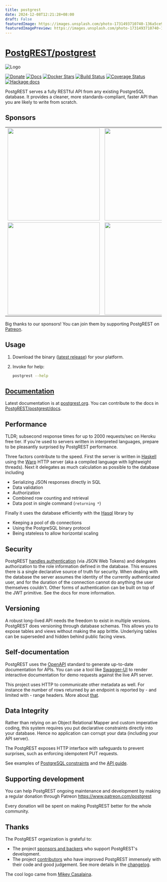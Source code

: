 ```yaml
---
title: postgrest
date: 2024-12-08T12:21:28+08:00
draft: False
featuredImage: https://images.unsplash.com/photo-1731493710740-136a5ce91c57?ixid=M3w0NjAwMjJ8MHwxfHJhbmRvbXx8fHx8fHx8fDE3MzM2MzE1OTd8&ixlib=rb-4.0.3
featuredImagePreview: https://images.unsplash.com/photo-1731493710740-136a5ce91c57?ixid=M3w0NjAwMjJ8MHwxfHJhbmRvbXx8fHx8fHx8fDE3MzM2MzE1OTd8&ixlib=rb-4.0.3
---
```


# [PostgREST/postgrest](https://github.com/PostgREST/postgrest)

![Logo](static/postgrest.png "Logo")

[![Donate](https://img.shields.io/badge/Donate-Patreon-orange.svg?colorB=F96854)](https://www.patreon.com/postgrest)
[![Docs](https://img.shields.io/badge/docs-latest-brightgreen.svg?style=flat)](http://postgrest.org)
[![Docker Stars](https://img.shields.io/docker/pulls/postgrest/postgrest.svg)](https://hub.docker.com/r/postgrest/postgrest/)
[![Build Status](https://github.com/postgrest/postgrest/actions/workflows/ci.yaml/badge.svg?branch=main)](https://github.com/PostgREST/postgrest/actions?query=branch%3Amain)
[![Coverage Status](https://img.shields.io/codecov/c/github/postgrest/postgrest/main)](https://app.codecov.io/gh/PostgREST/postgrest)
[![Hackage docs](https://img.shields.io/hackage/v/postgrest.svg?label=hackage)](http://hackage.haskell.org/package/postgrest)

PostgREST serves a fully RESTful API from any existing PostgreSQL
database. It provides a cleaner, more standards-compliant, faster
API than you are likely to write from scratch.

## Sponsors

<table align="center">
  <tbody>
    <tr>
      <td align="center" valign="middle">
        <a href="https://www.cybertec-postgresql.com/en/?utm_source=postgrest.org&utm_medium=referral&utm_campaign=postgrest" target="_blank">
          <img width="296px" src="static/cybertec.svg">
        </a>
      </td>
      <td align="center" valign="middle">
        <a href="https://gnuhost.eu/?utm_source=sponsor&utm_campaign=postgrest" target="_blank">
          <img width="296px" src="static/gnuhost.png">
        </a>
      </td>
      <td align="center" valign="middle">
        <a href="https://neon.tech/?utm_source=sponsor&utm_campaign=postgrest" target="_blank">
          <img width="296px" src="static/neon.jpg">
        </a>
      </td>
    </tr>
    <tr></tr>
    <tr>
      <td align="center" valign="middle">
        <a href="https://code.build/?utm_source=sponsor&utm_campaign=postgrest" target="_blank">
          <img width="296px" src="static/code-build.png">
        </a>
      </td>
      <td align="center" valign="middle">
        <a href="https://supabase.io?utm_source=postgrest%20backers&utm_medium=open%20source%20partner&utm_campaign=postgrest%20backers%20github&utm_term=homepage" target="_blank">
          <img width="296px" src="static/supabase.png">
        </a>
      </td>
      <td align="center" valign="middle">
        <a href="https://tembo.io/?utm_source=sponsor&utm_campaign=postgrest" target="_blank">
          <img width="296px" src="static/tembo.png">
        </a>
      </td>
    </tr>
  </tbody>
</table>

Big thanks to our sponsors! You can join them by supporting PostgREST on [Patreon](https://www.patreon.com/postgrest).

## Usage

1. Download the binary ([latest release](https://github.com/PostgREST/postgrest/releases/latest))
   for your platform.
2. Invoke for help:

    ```bash
    postgrest --help
    ```
## [Documentation](http://postgrest.org)

Latest documentation is at [postgrest.org](http://postgrest.org). You can contribute to the docs in [PostgREST/postgrest/docs](https://github.com/PostgREST/postgrest/tree/main/docs).

## Performance

TLDR; subsecond response times for up to 2000 requests/sec on Heroku
free tier. If you're used to servers written in interpreted languages,
prepare to be pleasantly surprised by PostgREST performance.

Three factors contribute to the speed. First the server is written
in [Haskell](https://www.haskell.org/) using the
[Warp](http://www.yesodweb.com/blog/2011/03/preliminary-warp-cross-language-benchmarks)
HTTP server (aka a compiled language with lightweight threads).
Next it delegates as much calculation as possible to the database
including

* Serializing JSON responses directly in SQL
* Data validation
* Authorization
* Combined row counting and retrieval
* Data post in single command (`returning *`)

Finally it uses the database efficiently with the
[Hasql](https://nikita-volkov.github.io/hasql-benchmarks/) library
by

* Keeping a pool of db connections
* Using the PostgreSQL binary protocol
* Being stateless to allow horizontal scaling

## Security

PostgREST [handles
authentication](http://postgrest.org/en/stable/auth.html) (via JSON Web
Tokens) and delegates authorization to the role information defined in
the database. This ensures there is a single declarative source of truth
for security.  When dealing with the database the server assumes the
identity of the currently authenticated user, and for the duration of
the connection cannot do anything the user themselves couldn't. Other
forms of authentication can be built on top of the JWT primitive. See
the docs for more information.

## Versioning

A robust long-lived API needs the freedom to exist in multiple
versions. PostgREST does versioning through database schemas. This
allows you to expose tables and views without making the app brittle.
Underlying tables can be superseded and hidden behind public facing
views.

## Self-documentation

PostgREST uses the [OpenAPI](https://openapis.org/) standard to
generate up-to-date documentation for APIs. You can use a tool like
[Swagger-UI](https://github.com/swagger-api/swagger-ui) to render
interactive documentation for demo requests against the live API server.

This project uses HTTP to communicate other metadata as well.  For
instance the number of rows returned by an endpoint is reported by -
and limited with - range headers. More about
[that](http://begriffs.com/posts/2014-03-06-beyond-http-header-links.html).

## Data Integrity

Rather than relying on an Object Relational Mapper and custom
imperative coding, this system requires you put declarative constraints
directly into your database. Hence no application can corrupt your
data (including your API server).

The PostgREST exposes HTTP interface with safeguards to prevent
surprises, such as enforcing idempotent PUT requests.

See examples of [PostgreSQL
constraints](http://www.tutorialspoint.com/postgresql/postgresql_constraints.htm)
and the [API guide](http://postgrest.org/en/stable/api.html).

## Supporting development

You can help PostgREST ongoing maintenance and development by making a regular donation through Patreon https://www.patreon.com/postgrest

Every donation will be spent on making PostgREST better for the whole community.

## Thanks

The PostgREST organization is grateful to:

- The project [sponsors and backers](https://github.com/PostgREST/postgrest/blob/main/BACKERS.md) who support PostgREST's development.
- The project [contributors](https://github.com/PostgREST/postgrest/graphs/contributors) who have improved PostgREST immensely with their code
  and good judgement. See more details in the [changelog](https://github.com/PostgREST/postgrest/blob/main/CHANGELOG.md).

The cool logo came from [Mikey Casalaina](https://github.com/casalaina).
